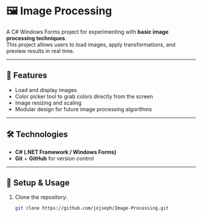 # 🖼️ Image Processing

A C# Windows Forms project for experimenting with **basic image processing techniques**.  
This project allows users to load images, apply transformations, and preview results in real time.

---

## 🚀 Features
- Load and display images
- Color picker tool to grab colors directly from the screen
- Image resizing and scaling
- Modular design for future image processing algorithms

---

## 🛠️ Technologies
- **C# (.NET Framework / Windows Forms)**
- **Git** + **GitHub** for version control

---

## 🔧 Setup & Usage
1. Clone the repository:
   ```bash
   git clone https://github.com/jojseph/Image-Processing.git
